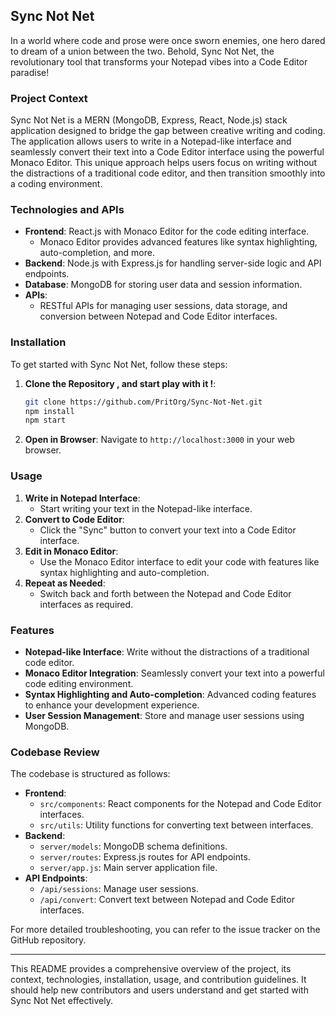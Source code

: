 ## Sync Not Net

In a world where code and prose were once sworn enemies, one hero dared to dream of a union between the two. Behold, Sync Not Net, the revolutionary tool that transforms your Notepad vibes into a Code Editor paradise!

### Project Context

Sync Not Net is a MERN (MongoDB, Express, React, Node.js) stack application designed to bridge the gap between creative writing and coding. The application allows users to write in a Notepad-like interface and seamlessly convert their text into a Code Editor interface using the powerful Monaco Editor. This unique approach helps users focus on writing without the distractions of a traditional code editor, and then transition smoothly into a coding environment.

### Technologies and APIs

- **Frontend**: React.js with Monaco Editor for the code editing interface.
  - Monaco Editor provides advanced features like syntax highlighting, auto-completion, and more.
- **Backend**: Node.js with Express.js for handling server-side logic and API endpoints.
- **Database**: MongoDB for storing user data and session information.
- **APIs**:
  - RESTful APIs for managing user sessions, data storage, and conversion between Notepad and Code Editor interfaces.

### Installation

To get started with Sync Not Net, follow these steps:

1. **Clone the Repository , and start play with it !**:
   ```bash
   git clone https://github.com/PritOrg/Sync-Not-Net.git
   npm install
   npm start
   ```
4. **Open in Browser**:
   Navigate to `http://localhost:3000` in your web browser.

### Usage

1. **Write in Notepad Interface**:
   - Start writing your text in the Notepad-like interface.
2. **Convert to Code Editor**:
   - Click the "Sync" button to convert your text into a Code Editor interface.
3. **Edit in Monaco Editor**:
   - Use the Monaco Editor interface to edit your code with features like syntax highlighting and auto-completion.
4. **Repeat as Needed**:
   - Switch back and forth between the Notepad and Code Editor interfaces as required.

### Features

- **Notepad-like Interface**: Write without the distractions of a traditional code editor.
- **Monaco Editor Integration**: Seamlessly convert your text into a powerful code editing environment.
- **Syntax Highlighting and Auto-completion**: Advanced coding features to enhance your development experience.
- **User Session Management**: Store and manage user sessions using MongoDB.

### Codebase Review

The codebase is structured as follows:

- **Frontend**:
  - `src/components`: React components for the Notepad and Code Editor interfaces.
  - `src/utils`: Utility functions for converting text between interfaces.
- **Backend**:
  - `server/models`: MongoDB schema definitions.
  - `server/routes`: Express.js routes for API endpoints.
  - `server/app.js`: Main server application file.
- **API Endpoints**:
  - `/api/sessions`: Manage user sessions.
  - `/api/convert`: Convert text between Notepad and Code Editor interfaces.


For more detailed troubleshooting, you can refer to the issue tracker on the GitHub repository.

---

This README provides a comprehensive overview of the project, its context, technologies, installation, usage, and contribution guidelines. It should help new contributors and users understand and get started with Sync Not Net effectively.
